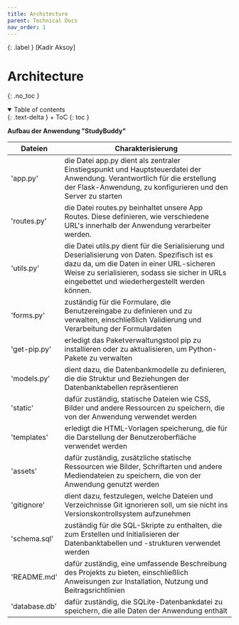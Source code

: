 ```yaml
---
title: Architecture
parent: Technical Docs
nav_order: 1
---
```


{: .label }
[Kadir Aksoy]


# Architecture
{: .no_toc }

<details open markdown="block">
{: .text-delta }
<summary>Table of contents</summary>
+ ToC
{: toc }
</details>

**Aufbau der Anwendung "StudyBuddy"**

| Dateien | Charakterisierung |
| ------- | ----------------- |
| 'app.py'| die Datei app.py dient als zentraler Einstiegspunkt und Hauptsteuerdatei der Anwendung. Verantwortlich für die erstellung der Flask-Anwendung, zu konfigurieren und den Server zu starten |
| 'routes.py'| die Datei routes.py beinhaltet unsere App Routes. Diese definieren, wie verschiedene URL's innerhalb der Anwendung verarbeiter werden. |
| 'utils.py'| die Datei utils.py dient für die Serialisierung und Deserialisierung von Daten. Spezifisch ist es dazu da, um die Daten in einer URL-sicheren Weise zu serialisieren, sodass sie sicher in URLs eingebettet und wiederhergestellt werden können.|
| 'forms.py' | zuständig für die Formulare, die Benutzereingabe zu definieren und zu verwalten, einschließlich Validierung und Verarbeitung der Formulardaten |
| 'get-pip.py' |  erledigt das Paketverwaltungstool pip zu installieren oder zu aktualisieren, um Python-Pakete zu verwalten |
| 'models.py' | dient dazu, die Datenbankmodelle zu definieren, die die Struktur und Beziehungen der Datenbanktabellen repräsentieren |
| 'static' | dafür zuständig, statische Dateien wie CSS, Bilder und andere Ressourcen zu speichern, die von der Anwendung verwendet werden |
| 'templates' | erledigt die HTML-Vorlagen speicherung, die für die Darstellung der Benutzeroberfläche verwendet werden |
| 'assets' | dafür zuständig, zusätzliche statische Ressourcen wie Bilder, Schriftarten und andere Mediendateien zu speichern, die von der Anwendung genutzt werden |
| 'gitignore' | dient dazu, festzulegen, welche Dateien und Verzeichnisse Git ignorieren soll, um sie nicht ins Versionskontrollsystem aufzunehmen |
| 'schema.sql' | zuständig für die SQL-Skripte zu enthalten, die zum Erstellen und Initialisieren der Datenbanktabellen und -strukturen verwendet werden |
| 'README.md' | dafür zuständig, eine umfassende Beschreibung des Projekts zu bieten, einschließlich Anweisungen zur Installation, Nutzung und Beitragsrichtlinien |
| 'database.db' | dafür zuständig, die SQLite-Datenbankdatei zu speichern, die alle Daten der Anwendung enthält |